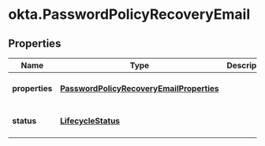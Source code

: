 # okta.PasswordPolicyRecoveryEmail

## Properties

Name | Type | Description | Notes
------------ | ------------- | ------------- | -------------
**properties** | [**PasswordPolicyRecoveryEmailProperties**](PasswordPolicyRecoveryEmailProperties.md) |  | [optional] [default to undefined]
**status** | [**LifecycleStatus**](LifecycleStatus.md) |  | [optional] [default to undefined]

